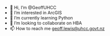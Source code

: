 - 👋 Hi, I’m @GeoffUHCC
- 👀 I’m interested in ArcGIS
- 🌱 I’m currently learning Python
- 💞️ I’m looking to collaborate on HBA
- 📫 How to reach me geoff.lewis@uhcc.govt.nz

<!---
GeoffUHCC/GeoffUHCC is a ✨ special ✨ repository because its `README.md` (this file) appears on your GitHub profile.
You can click the Preview link to take a look at your changes.
--->
